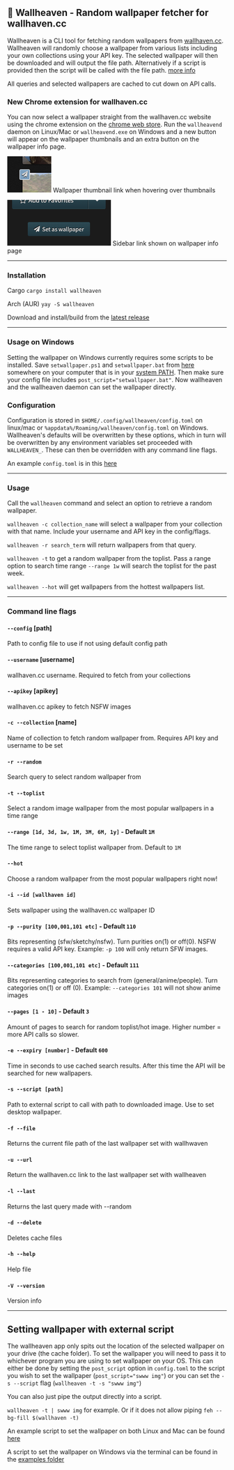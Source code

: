 ## 🌆 Wallheaven - Random wallpaper fetcher for wallhaven.cc

Wallheaven is a CLI tool for fetching random wallpapers from [wallhaven.cc](https://wallhaven.cc/). Wallheaven will randomly choose a wallpaper from various lists including your own collections using your API key. The selected wallpaper will then be downloaded and will output the file path. Alternatively if a script is provided then the script will be called with the file path. [more info](https://github.com/davenicholson-xyz/wallheaven/tree/main?tab=readme-ov-file#setting-wallpaper-with-external-script)

All queries and selected wallpapers are cached to cut down on API calls. 

### New Chrome extension for wallhaven.cc

You can now select a wallpaper straight from the wallhaven.cc website using the chrome extension on the [chrome web store](https://chromewebstore.google.com/detail/wallheaven/iokjhndjbphfgllcgkbpmcoojiceegap). Run the `wallheavend` daemon on Linux/Mac or `wallheavend.exe` on Windows and a new button will appear on the wallpaper thumbnails and an extra button on the wallpaper info page.

![wallpaper thumbnail link](/assets/thumb_link.png)
Wallpaper thumbnail link when hovering over thumbnails

![wallpaper info link](/assets/page_link.png)
Sidebar link shown on wallpaper info page

--- 

### Installation

Cargo
`cargo install wallheaven`

Arch (AUR) 
`yay -S wallheaven`

Download and install/build from the [latest release](https://github.com/davenicholson-xyz/wallheaven/releases)

---

### Usage on Windows

Setting the wallpaper on Windows currently requires some scripts to be installed. Save `setwallpaper.ps1` and `setwallpaper.bat` from [here](/example) somewhere on your computer that is in your [system PATH](https://www.architectryan.com/2018/03/17/add-to-the-path-on-windows-10/). Then make sure your config file includes `post_script="setwallpaper.bat"`. Now wallheaven and the wallheaven daemon can set the wallpaper directly.

### Configuration 

Configuration is stored in `$HOME/.config/wallheaven/config.toml` on linux/mac or `%appdata%/Roaming/wallheaven/config.toml` on Windows. Wallheaven's defaults will be overwritten by these options, which in turn will be overwritten by any environment variables set proceeded with `WALLHEAVEN_`. These can then be overridden with any command line flags.

An example `config.toml` is in this [here](https://github.com/davenicholson-xyz/wallheaven/blob/main/examples/config.toml)

---

### Usage

Call the `wallheaven` command and select an option to retrieve a random wallpaper.

`wallheaven -c collection_name` will select a wallpaper from your collection with that name. Include your username and API key in the config/flags.

`wallheaven -r search_term` will return wallpapers from that query. 

`wallheaven -t` to get a random wallpaper from the toplist. Pass a range option to search time range `--range 1w` will search the toplist for the past week.

`wallheaven --hot` will get wallpapers from the hottest wallpapers list.

---

### Command line flags

#### `--config` [path]
Path to config file to use if not using default config path

#### `--username` [username]
wallhaven.cc username. Required to fetch from your collections

#### `--apikey` [apikey]
wallhaven.cc apikey to fetch NSFW images

#### `-c --collection` [name]
Name of collection to fetch random wallpaper from. Requires API key and username to be set

#### `-r --random`
Search query to select random wallpaper from

#### `-t --toplist`
Select a random image wallpaper from the most popular wallpapers in a time range

#### `--range [1d, 3d, 1w, 1M, 3M, 6M, 1y]` - Default `1M`
The time range to select toplist wallpaper from. Default to `1M`

#### `--hot`
Choose a random wallpaper from the most popular wallpapers right now!

#### `-i --id [wallhaven id]`
Sets wallpaper using the wallhaven.cc wallpaper ID

#### `-p --purity [100,001,101 etc]` - Default `110`
Bits representing (sfw/sketchy/nsfw). Turn purities on(1) or off(0). NSFW requires a valid API key. Example: `-p 100` will only return SFW images. 

#### `--categories [100,001,101 etc]` - Default `111`
Bits representing categories to search from (general/anime/people). Turn categories on(1) or off (0). Example: `--categories 101` will not show anime images

#### `--pages [1 - 10]` - Default `3`
Amount of pages to search for random toplist/hot image. Higher number = more API calls so slower. 

#### `-e --expiry [number]` - Default `600`
Time in seconds to use cached search results. After this time the API will be searched for new wallpapers.

#### `-s --script [path]`
Path to external script to call with path to downloaded image. Use to set desktop wallpaper.

#### `-f --file`
Returns the current file path of the last wallpaper set with wallhwaven

#### `-u --url`
Return the wallhaven.cc link to the last wallpaper set with wallheaven

#### `-l --last`
Returns the last query made with --random

#### `-d --delete`
Deletes cache files

#### `-h --help`
Help file

#### `-V --version`
Version info

---

## Setting wallpaper with external script

The wallheaven app only spits out the location of the selected wallpaper on your drive (the cache folder). To set the wallpaper you will need to pass it to whichever program you are using to set wallpaper on your OS. This can either be done by setting the `post_script` option in `config.toml` to the script you wish to set the wallpaper (`post_script="swww img"`) or you can set the `-s --script` flag (`wallheaven -t -s "swww img"`)

You can also just pipe the output directly into a script.

`wallheaven -t | swww img` for example. Or if it does not allow piping `feh --bg-fill $(wallhaven -t)`

An example script to set the wallpaper on both Linux and Mac can be found [here](/examples/setwallpaper.sh)

A script to set the wallpaper on Windows via the terminal can be found in the [examples folder](/examples)

